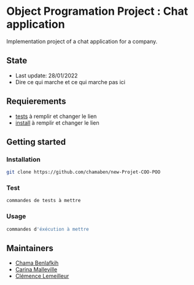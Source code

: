 # Object Programation Project : Chat application

Implementation project of a chat application for a company. 

## State
- Last update: 28/01/2022
- Dire ce qui marche et ce qui marche pas ici 

## Requierements
- [tests](https://graphviz.org/) à remplir et changer le lien 
- [install](https://dune.build/) à remplir et changer le lien 

## Getting started
### Installation
```bash
git clone https://github.com/chamaben/new-Projet-COO-POO
```
### Test
```bash
commandes de tests à mettre
```
### Usage
```bash
commandes d'éxécution à mettre 
```
## Maintainers
- [Chama Benlafkih](https://github.com/chamaben)
- [Carina Malleville](https://github.com/MaCarina) 
- [Clémence Lemeilleur](https://github.com/Clemence-Lemeilleur) 
